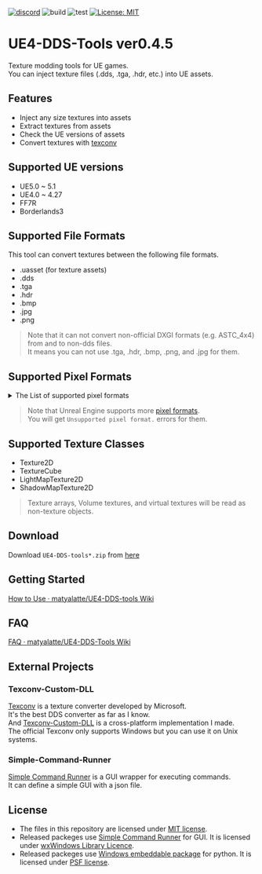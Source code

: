 [![discord](https://badgen.net/badge/icon/discord?icon=discord&label)](https://discord.gg/Qx2Ff3MByF)
![build](https://github.com/matyalatte/UE4-DDS-tools/actions/workflows/build.yml/badge.svg)
![test](https://github.com/matyalatte/UE4-DDS-tools/actions/workflows/test.yml/badge.svg)
[![License: MIT](https://img.shields.io/badge/License-MIT-yellow.svg)](https://opensource.org/licenses/MIT)

# UE4-DDS-Tools ver0.4.5

Texture modding tools for UE games.  
You can inject texture files (.dds, .tga, .hdr, etc.) into UE assets.  

## Features

- Inject any size textures into assets
- Extract textures from assets
- Check the UE versions of assets
- Convert textures with [texconv](https://github.com/microsoft/DirectXTex/wiki/Texconv)

## Supported UE versions

- UE5.0 ~ 5.1
- UE4.0 ~ 4.27
- FF7R
- Borderlands3

## Supported File Formats

This tool can convert textures between the following file formats.  

- .uasset (for texture assets)
- .dds
- .tga
- .hdr
- .bmp
- .jpg
- .png

> Note that it can not convert non-official DXGI formats (e.g. ASTC_4x4) from and to non-dds files.  
> It means you can not use .tga, .hdr, .bmp, .png, and .jpg for them.  

## Supported Pixel Formats

<details>
<summary>The List of supported pixel formats</summary>

- DXT1 (BC1)
- DXT3 (BC2)
- DXT5 (BC3)
- BC4 (ATI1)
- BC5 (ATI2)
- BC6H
- BC7
- A1
- A8
- G8 (R8)
- R8G8
- G16
- G16R16
- B8G8R8A8
- A2B10G10R10
- A16B16G16R16
- FloatRGB (FloatR11G11B10)
- FloatRGBA
- A32B32G32R32F
- B5G5R5A1_UNORM
- ASTC_4x4

</details>

> Note that Unreal Engine supports more [pixel formats](https://docs.unrealengine.com/5.0/en-US/API/Runtime/Core/EPixelFormat/).  
> You will get `Unsupported pixel format.` errors for them.  

## Supported Texture Classes

- Texture2D
- TextureCube
- LightMapTexture2D
- ShadowMapTexture2D

> Texture arrays, Volume textures, and virtual textures will be read as non-texture objects.

## Download

Download `UE4-DDS-tools*.zip` from [here](https://github.com/matyalatte/UE4-DDS-tools/releases)

## Getting Started

[How to Use · matyalatte/UE4-DDS-tools Wiki](https://github.com/matyalatte/UE4-DDS-Tools/wiki/How-to-Use)

## FAQ

[FAQ · matyalatte/UE4-DDS-Tools Wiki](https://github.com/matyalatte/UE4-DDS-Tools/wiki/FAQ)

## External Projects

### Texconv-Custom-DLL

[Texconv](https://github.com/microsoft/DirectXTex/wiki/Texconv)
is a texture converter developed by Microsoft.  
It's the best DDS converter as far as I know.  
And [Texconv-Custom-DLL](https://github.com/matyalatte/Texconv-Custom-DLL) is a cross-platform implementation I made.  
The official Texconv only supports Windows but you can use it on Unix systems.  

### Simple-Command-Runner

[Simple Command Runner](https://github.com/matyalatte/Simple-Command-Runner) is a GUI wrapper for executing commands.  
It can define a simple GUI with a json file.  

## License

* The files in this repository are licensed under [MIT license](https://github.com/matyalatte/UE4-DDS-Tools/blob/main/LICENSE).
* Released packeges use [Simple Command Runner](https://github.com/matyalatte/Simple-Command-Runner) for GUI. It is licensed under [wxWindows Library Licence](https://github.com/wxWidgets/wxWidgets/blob/master/docs/licence.txt).
* Released packeges use [Windows embeddable package](https://www.python.org/downloads/windows/) for python. It is licensed under [PSF license](https://docs.python.org/3/license.html).
